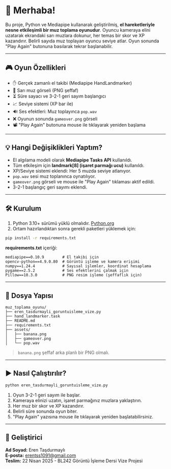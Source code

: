 # 👋 Merhaba!

Bu proje, Python ve Mediapipe kullanarak geliştirilmiş, **el hareketleriyle nesne etkileşimli bir muz toplama oyunudur**. Oyuncu kameraya elini uzatarak ekrandaki sarı muzlara dokunur, her temas bir skor ve XP kazandırır. Belirli sayıda muz toplayan oyuncu seviye atlar. Oyun sonunda "Play Again" butonuna basılarak tekrar başlanabilir.

---

## 🎮 Oyun Özellikleri

- ✋ Gerçek zamanlı el takibi (Mediapipe HandLandmarker)
- 🍌 Sarı muz görseli (PNG şeffaf)
- ⏳ Süre sayacı ve 3-2-1 geri sayım başlangıcı
- 📈 Seviye sistemi (XP bar ile)
- 🔊 Ses efektleri: Muz toplayınca `pop.wav`
- ❌ Oyunun sonunda `gameover.png` görseli
- 📽 "Play Again" butonuna mouse ile tıklayarak yeniden başlama

---

## 💡 Hangi Değişiklikleri Yaptım?

- El algılama modeli olarak **Mediapipe Tasks API** kullanıldı.
- Tüm etkileşim için **landmark[8] (işaret parmağı ucu)** kullanıldı.
- XP/Seviye sistemi eklendi: Her 5 muzda seviye atlanıyor.
- `pop.wav` sesi muz toplanınca oynatılıyor.
- `gameover.png` görseli ve mouse ile "Play Again" tıklaması aktif edildi.
- 3-2-1 başlangıç geri sayımı eklendi.

---

## 🛠️ Kurulum

1. Python 3.10+ sürümü yüklü olmalıdır. [Python.org](https://www.python.org/downloads/)
2. Ortam hazırlandıktan sonra gerekli paketleri yüklemek için:

```bash
pip install -r requirements.txt
```

**requirements.txt** içeriği:
```text
mediapipe==0.10.9        # El takibi için
opencv-python==4.9.0.80  # Görüntü işleme ve kamera erişimi
numpy==1.24.4            # Sayısal işlemler, koordinat hesaplama
pygame==2.5.2            # Ses efektlerini çalmak için
Pillow==10.3.0           # PNG resim işleme (şeffaflık için)
```

---

## 📂 Dosya Yapısı

```
muz_toplama_oyunu/
├── eren_tasdurmayli_goruntuisleme_vize.py
├── hand_landmarker.task
├── README.md
├── requirements.txt
├── assets/
│   ├── banana.png
│   ├── gameover.png
│   └── pop.wav
```

> `banana.png` şeffaf arka planlı bir PNG olmalı.

---

## ▶️ Nasıl Çalıştırılır?

```bash
python eren_tasdurmayli_goruntuisleme_vize.py
```

1. Oyun 3-2-1 geri sayım ile başlar.  
2. Kameraya elinizi uzatın, işaret parmağınız muzlara yaklaştırın.  
3. Her muz bir skor ve XP kazandırır.  
4. Belirli süre sonunda oyun biter.  
5. "Play Again" yazısına mouse ile tıklayarak yeniden başlatabilirsiniz.

---

## 👤 Geliştirici

**Ad Soyad:** Eren Taşdurmaylı  
**E-posta:** erentss1091@gmail.com  
**Teslim:** 22 Nisan 2025 - BL242 Görüntü İşleme Dersi Vize Projesi

